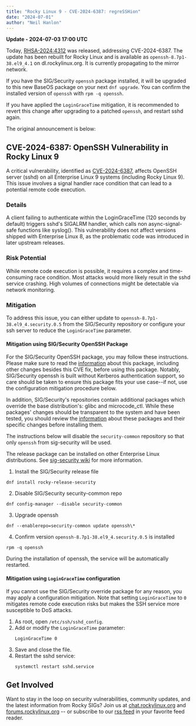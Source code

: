 ```yaml
---
title: "Rocky Linux 9 - CVE-2024-6387: regreSSHion"
date: "2024-07-01"
author: "Neil Hanlon"
---
```


**Update - 2024-07-03 17:00 UTC**

Today, [RHSA-2024:4312](https://access.redhat.com/errata/RHSA-2024:4312) was released, addressing CVE-2024-6387. The update has been rebuilt for Rocky Linux and is available as `openssh-8.7p1-38.el9_4.1` on dl.rockylinux.org. It is currently propagating to the mirror network.

If you have the SIG/Security `openssh` package installed, it will be upgraded to this new BaseOS package on your next `dnf upgrade`. You can confirm the installed version of `openssh` with `rpm -q openssh`.

If you have applied the `LoginGraceTime` mitigation, it is recommended to revert this change after upgrading to a patched `openssh`, and restart sshd again.

The original announcement is below:

## CVE-2024-6387: OpenSSH Vulnerability in Rocky Linux 9

A critical vulnerability, identified as [CVE-2024-6387](https://nvd.nist.gov/vuln/detail/CVE-2024-6387), affects OpenSSH server (sshd) on all Enterprise Linux 9 systems (including Rocky Linux 9). This issue involves a signal handler race condition that can lead to a potential remote code execution.

### Details

A client failing to authenticate within the LoginGraceTime (120 seconds by default) triggers sshd's SIGALRM handler, which calls non async-signal-safe functions like syslog(). This vulnerability does not affect versions shipped with Enterprise Linux 8, as the problematic code was introduced in later upstream releases.

### Risk Potential

While remote code execution is possible, it requires a complex and time-consuming race condition. Most attacks would more likely result in the sshd service crashing. High volumes of connections might be detectable via network monitoring.

### Mitigation

To address this issue, you can either update to `openssh-8.7p1-38.el9_4.security.0.5` from the SIG/Security repository or configure your ssh server to reduce the `LoginGraceTime` parameter.

#### Mitigation using SIG/Security OpenSSH Package

For the SIG/Security OpenSSH package, you may follow these instructions. Please make sure to read the [information](https://sig-security.rocky.page/packages/openssh/) about this package, including other changes besides this CVE fix, before using this package. Notably, SIG/Security openssh is built without Kerberos authentication support, so care should be taken to ensure this package fits your use case--if not, use the configuration mitigation procedure below. 

In addition, SIG/Security's repositories contain additional packages which override the base distribution's: glibc and microcode_ctl. While these packages' changes should be transparent to the system and have been tested, you should review the [information](https://sig-security.rocky.page/#packages) about these packages and their specific changes before installing them.

The instructions below will disable the `security-common` repository so that only `openssh` from sig-security will be used.

The release package can be installed on other Enterprise Linux distributions. See [sig-security wiki](https://sig-security.rocky.page/) for more information.

1. Install the SIG/Security release file
```
dnf install rocky-release-security
```
2. Disable SIG/Security security-common repo
```
dnf config-manager --disable security-common
```
3. Upgrade openssh
```
dnf --enablerepo=security-common update openssh\*
```
4. Confirm version `openssh-8.7p1-38.el9_4.security.0.5` is installed
```
rpm -q openssh
```

During the installation of openssh, the service will be automatically restarted.

#### Mitigation using `LoginGraceTime` configuration

If you cannot use the SIG/Security override package for any reason, you may apply a configuration mitigation. Note that setting `LoginGraceTime` to `0` mitigates remote code execution risks but makes the SSH service more susceptible to DoS attacks.

1. As root, open `/etc/ssh/sshd_config`.
2. Add or modify the `LoginGraceTime` parameter:
   ```
   LoginGraceTime 0
   ```
3. Save and close the file.
4. Restart the sshd service:
   ```
   systemctl restart sshd.service
   ```

## Get Involved

Want to stay in the loop on security vulnerabilities, community updates, and the latest information from Rocky SIGs? Join us at [chat.rockylinux.org](https://chat.rockylinux.org) and [forums.rockylinux.org](https://forums.rockylinux.org) -- or subscribe to our [rss feed](https://rockylinux.org/rss.xml) in your favorite feed reader.


